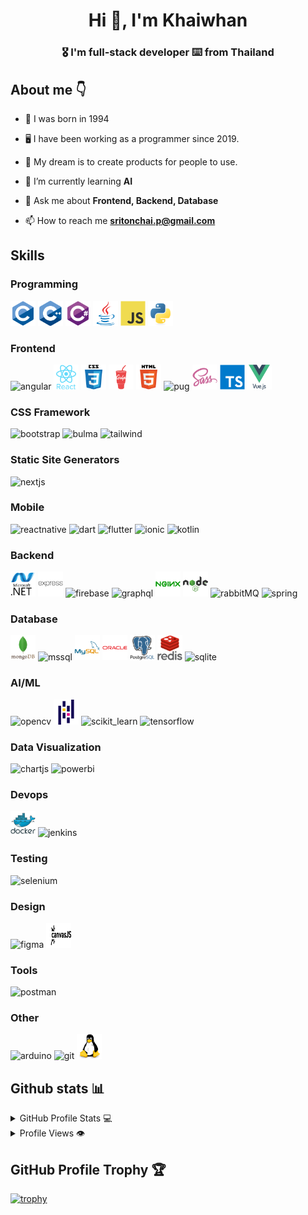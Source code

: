<h1 align="center">Hi 👋, I'm Khaiwhan</h1>
<h3 align="center">🎖️ I'm full-stack developer ⌨️ from Thailand</h3>

## About me 👇

- 🎈 I was born in 1994

- 🖥️ I have been working as a programmer since 2019.

- 🌟 My dream is to create products for people to use.

- 🤖 I’m currently learning **AI**

- 💬 Ask me about **Frontend, Backend, Database**

- 📫 How to reach me **sritonchai.p@gmail.com**

## Skills
### Programming
<span> <img src="https://raw.githubusercontent.com/devicons/devicon/master/icons/c/c-original.svg" alt="c" width="40" height="40"/> </span> 
<span> <img src="https://raw.githubusercontent.com/devicons/devicon/master/icons/cplusplus/cplusplus-original.svg" alt="cplusplus" width="40" height="40"/> </span>
<span> <img src="https://raw.githubusercontent.com/devicons/devicon/master/icons/csharp/csharp-original.svg" alt="csharp" width="40" height="40"/> </span>
<span> <img src="https://raw.githubusercontent.com/devicons/devicon/master/icons/java/java-original.svg" alt="java" width="40" height="40"/> </span>
<span> <img src="https://raw.githubusercontent.com/devicons/devicon/master/icons/javascript/javascript-original.svg" alt="javascript" width="40" height="40"/> </span>
<span> <img src="https://raw.githubusercontent.com/devicons/devicon/master/icons/python/python-original.svg" alt="python" width="40" height="40"/> </span>
### Frontend
<span> <img src="https://github.com/angular/angular/blob/main/adev/src/assets/images/press-kit/angular_icon_gradient.gif?raw=true" alt="angular" width="40" height="40"/> </span>
<span> <img src="https://raw.githubusercontent.com/devicons/devicon/master/icons/react/react-original-wordmark.svg" alt="react" width="40" height="40"/> </span>
<span> <img src="https://raw.githubusercontent.com/devicons/devicon/master/icons/css3/css3-original-wordmark.svg" alt="css3" width="40" height="40"/> </span>
<span> <img src="https://raw.githubusercontent.com/devicons/devicon/master/icons/gulp/gulp-plain.svg" alt="gulp" width="40" height="40"/> </span>
<span> <img src="https://raw.githubusercontent.com/devicons/devicon/master/icons/html5/html5-original-wordmark.svg" alt="html5" width="40" height="40"/> </span>
<span> <img src="https://cdn.worldvectorlogo.com/logos/pug.svg" alt="pug" width="40" height="40"/> </span>
<span> <img src="https://raw.githubusercontent.com/devicons/devicon/master/icons/sass/sass-original.svg" alt="sass" width="40" height="40"/> </span>
<span> <img src="https://raw.githubusercontent.com/devicons/devicon/master/icons/typescript/typescript-original.svg" alt="typescript" width="40" height="40"/> </span>
<span> <img src="https://raw.githubusercontent.com/devicons/devicon/master/icons/vuejs/vuejs-original-wordmark.svg" alt="vuejs" width="40" height="40"/> </span>
### CSS Framework
<span> <img src="https://getbootstrap.com/docs/5.3/assets/brand/bootstrap-logo-shadow.png" alt="bootstrap" width="40" height="40"/> </span>
<span> <img src="https://raw.githubusercontent.com/gilbarbara/logos/804dc257b59e144eaca5bc6ffd16949752c6f789/logos/bulma.svg" alt="bulma" width="40" height="40"/> </span>
<span> <img src="https://www.vectorlogo.zone/logos/tailwindcss/tailwindcss-icon.svg" alt="tailwind" width="40" height="40"/> </span>
### Static Site Generators
<span> <img src="https://cdn.worldvectorlogo.com/logos/nextjs-2.svg" alt="nextjs" width="40" height="40"/> </span>
### Mobile
<span> <img src="https://reactnative.dev/img/header_logo.svg" alt="reactnative" width="40" height="40"/> </span>
<span> <img src="https://www.vectorlogo.zone/logos/dartlang/dartlang-icon.svg" alt="dart" width="40" height="40"/> </span>
<span> <img src="https://www.vectorlogo.zone/logos/flutterio/flutterio-icon.svg" alt="flutter" width="40" height="40"/> </span>
<span> <img src="https://upload.wikimedia.org/wikipedia/commons/d/d1/Ionic_Logo.svg" alt="ionic" width="40" height="40"/> </span>
<span> <img src="https://www.vectorlogo.zone/logos/kotlinlang/kotlinlang-icon.svg" alt="kotlin" width="40" height="40"/> </span>
### Backend
<span> <img src="https://raw.githubusercontent.com/devicons/devicon/master/icons/dot-net/dot-net-original-wordmark.svg" alt="dotnet" width="40" height="40"/> </span>
<span> <img src="https://raw.githubusercontent.com/devicons/devicon/master/icons/express/express-original-wordmark.svg" alt="express" width="40" height="40"/> </span>
<span> <img src="https://www.vectorlogo.zone/logos/firebase/firebase-icon.svg" alt="firebase" width="40" height="40"/> </span>
<span> <img src="https://www.vectorlogo.zone/logos/graphql/graphql-icon.svg" alt="graphql" width="40" height="40"/> </span>
<span> <img src="https://raw.githubusercontent.com/devicons/devicon/master/icons/nginx/nginx-original.svg" alt="nginx" width="40" height="40"/> </span>
<span> <img src="https://raw.githubusercontent.com/devicons/devicon/master/icons/nodejs/nodejs-original-wordmark.svg" alt="nodejs" width="40" height="40"/> </span>
<span> <img src="https://www.vectorlogo.zone/logos/rabbitmq/rabbitmq-icon.svg" alt="rabbitMQ" width="40" height="40"/> </span>
<span> <img src="https://www.vectorlogo.zone/logos/springio/springio-icon.svg" alt="spring" width="40" height="40"/> </span>
### Database
<span> <img src="https://raw.githubusercontent.com/devicons/devicon/master/icons/mongodb/mongodb-original-wordmark.svg" alt="mongodb" width="40" height="40"/> </span>
<span> <img src="https://www.svgrepo.com/show/303229/microsoft-sql-server-logo.svg" alt="mssql" width="40" height="40"/> </span>
<span> <img src="https://raw.githubusercontent.com/devicons/devicon/master/icons/mysql/mysql-original-wordmark.svg" alt="mysql" width="40" height="40"/> </span>
<span> <img src="https://raw.githubusercontent.com/devicons/devicon/master/icons/oracle/oracle-original.svg" alt="oracle" width="40" height="40"/> </span>
<span> <img src="https://raw.githubusercontent.com/devicons/devicon/master/icons/postgresql/postgresql-original-wordmark.svg" alt="postgresql" width="40" height="40"/> </span>
<span> <img src="https://raw.githubusercontent.com/devicons/devicon/master/icons/redis/redis-original-wordmark.svg" alt="redis" width="40" height="40"/> </span>
<span> <img src="https://www.vectorlogo.zone/logos/sqlite/sqlite-icon.svg" alt="sqlite" width="40" height="40"/> </span>
### AI/ML
<span> <img src="https://www.vectorlogo.zone/logos/opencv/opencv-icon.svg" alt="opencv" width="40" height="40"/> </span>
<span> <img src="https://raw.githubusercontent.com/devicons/devicon/2ae2a900d2f041da66e950e4d48052658d850630/icons/pandas/pandas-original.svg" alt="pandas" width="40" height="40"/> </span>
<span> <img src="https://upload.wikimedia.org/wikipedia/commons/0/05/Scikit_learn_logo_small.svg" alt="scikit_learn" width="40" height="40"/> </span>
<span> <img src="https://www.vectorlogo.zone/logos/tensorflow/tensorflow-icon.svg" alt="tensorflow" width="40" height="40"/> </span>
### Data Visualization
<span> <img src="https://www.chartjs.org/media/logo-title.svg" alt="chartjs" width="40" height="40"/> </span>
<span> <img src="https://www.microsoft.com/content/dam/microsoft/final/en-us/microsoft-brand/icons/Hero_BPI_icon1.png" alt="powerbi" width="40" height="40" /> </span>
### Devops
<span> <img src="https://raw.githubusercontent.com/devicons/devicon/master/icons/docker/docker-original-wordmark.svg" alt="docker" width="40" height="40"/> </span>
<span> <img src="https://www.vectorlogo.zone/logos/jenkins/jenkins-icon.svg" alt="jenkins" width="40" height="40"/> </span>
### Testing
<span> <img src="https://raw.githubusercontent.com/detain/svg-logos/780f25886640cef088af994181646db2f6b1a3f8/svg/selenium-logo.svg" alt="selenium" width="40" height="40"/> </span>
### Design
<span> <img src="https://www.vectorlogo.zone/logos/figma/figma-icon.svg" alt="figma" width="40" height="40"/> </span>
<span> <img src="https://raw.githubusercontent.com/Hardik0307/Hardik0307/master/assets/canvasjs-charts.svg" alt="canvas" width="40" height="40">
### Tools
<span> <img src="https://www.vectorlogo.zone/logos/getpostman/getpostman-icon.svg" alt="postman" width="40" height="40"/> </span>
### Other
<span> <img src="https://cdn.worldvectorlogo.com/logos/arduino-1.svg" alt="arduino" width="40" height="40"/> </span>
<span> <img src="https://www.vectorlogo.zone/logos/git-scm/git-scm-icon.svg" alt="git" width="40" height="40"/> </span>
<span> <img src="https://raw.githubusercontent.com/devicons/devicon/master/icons/linux/linux-original.svg" alt="linux" width="40" height="40"/> </span>

## Github stats 📊
<details>
  <summary>GitHub Profile Stats 💻</summary>
  <br/>
    <a href="https://github.com/anuraghazra/github-readme-stats"><img alt="khaiwhan Github Stats" src="https://github-readme-stats.vercel.app/api/?username=khaiwhan&show_icons=true&count_private=true&theme=github_dark&hide_border=true" height="192px"/></a>
    <a href="https://github.com/anuraghazra/github-readme-stats"><img alt="khaiwhan Top Languages" src="https://github-readme-stats.vercel.app/api/top-langs/?username=khaiwhan&langs_count=8&layout=compact&theme=github_dark" height="192px"/></a>
  <br/>
</details>

<details>
  <summary>Profile Views 👁️</summary>
  <br/>
 <img src="https://komarev.com/ghpvc/?username=khaiwhan&label=Profile%20views&color=0e75b6&style=flat" alt="khaiwhan" />

</details>

## GitHub Profile Trophy 🏆

[![trophy](https://github-profile-trophy.vercel.app/?username=khaiwhan&theme=darkhub)](https://github.com/ryo-ma/github-profile-trophy)
